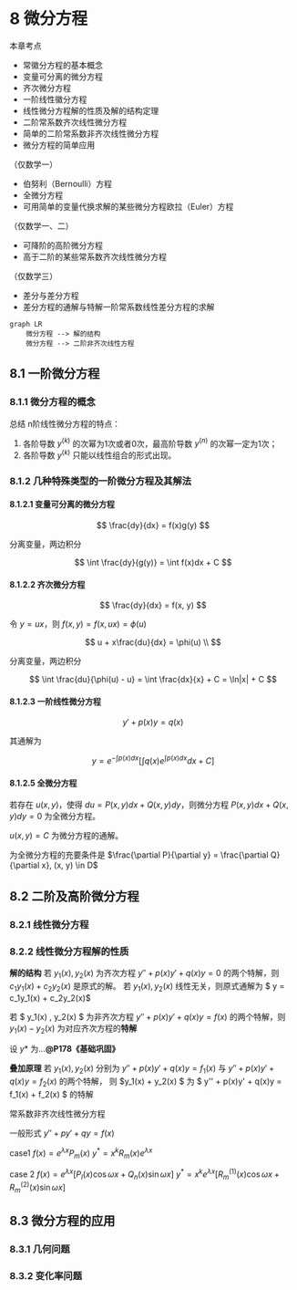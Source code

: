 # 8 微分方程

本章考点

* 常徽分方程的基本概念
* 变量可分离的微分方程
* 齐次微分方程
* 一阶线性徽分方程
* 线性微分方程解的性质及解的结构定理
* 二阶常系数齐次线性微分方程
* 简单的二阶常系数非齐次线性微分方程
* 微分方程的简单应用

（仅数学一）

* 伯努利（Bernoulli）方程
* 全微分方程
* 可用简单的变量代换求解的某些微分方程欧拉（Euler）方程

（仅数学一、二）

* 可降阶的高阶微分方程
* 高于二阶的某些常系数齐次线性微分方程

（仅数学三）

* 差分与差分方程
* 差分方程的通解与特解一阶常系数线性差分方程的求解

```mermaid
graph LR
    微分方程 --> 解的结构
    微分方程 --> 二阶非齐次线性方程
```

## 8.1 一阶微分方程

### 8.1.1 微分方程的概念

总结 n阶线性微分方程的特点：

1. 各阶导数 $y^{(k)}$ 的次幂为1次或者0次，最高阶导数 $y^{(n)}$ 的次幂一定为1次；
2. 各阶导数 $y^{(k)}$ 只能以线性组合的形式出现。

### 8.1.2 几种特殊类型的一阶微分方程及其解法

#### 8.1.2.1 变量可分离的微分方程

$$
\frac{dy}{dx} = f(x)g(y)
$$

分离变量，两边积分

$$
\int \frac{dy}{g(y)} = \int f(x)dx + C
$$

#### 8.1.2.2 齐次微分方程

$$
\frac{dy}{dx} = f(x, y)
$$

令 $y = ux$，则 $f(x, y) = f(x, ux) = \phi(u)$

$$
u + x\frac{du}{dx} = \phi(u) \\
$$

分离变量，两边积分

$$
\int \frac{du}{\phi(u) - u} = \int \frac{dx}{x} + C = \ln|x| + C
$$

#### 8.1.2.3 一阶线性微分方程

$$
y' + p(x)y = q(x)
$$

其通解为

$$
y = e^{-\int p(x)dx} \left[\int q(x)e^{\int p(x)dx}dx + C\right]
$$

#### 8.1.2.5 全微分方程

若存在 $u(x, y)$，使得 $du = P(x, y)dx + Q(x, y)dy$，则微分方程 $P(x, y)dx + Q(x, y)dy = 0$ 为全微分方程。

$u(x, y) = C$ 为微分方程的通解。

为全微分方程的充要条件是 $\frac{\partial P}{\partial y} = \frac{\partial Q}{\partial x}, (x, y) \in D$

## 8.2 二阶及高阶微分方程

### 8.2.1 线性微分方程

### 8.2.2 线性微分方程解的性质

**解的结构**
若 $y_1(x), y_2(x)$ 为齐次方程 $y'' + p(x)y' + q(x)y = 0$ 的两个特解，则 $c_1y_1(x) + c_2y_2(x)$ 是原式的解。
若 $y_1(x), y_2(x)$ 线性无关，则原式通解为 $ y = c_1y_1(x) + c_2y_2(x)$

若 $ y_1(x) , y_2(x) $ 为非齐次方程 $y'' + p(x)y' + q(x)y = f(x)$ 的两个特解，则 $y_1(x) - y_2(x)$ 为对应齐次方程的**特解**

设 $y*$ 为...**@P178《基础巩固》**

**叠加原理**
若 $y_1(x), y_2(x)$ 分别为 $y'' + p(x)y' + q(x)y = f_1(x)$ 与 $y'' + p(x)y' + q(x)y = f_2(x)$ 的两个特解，
则 $y_1(x) + y_2(x) $ 为 $ y'' + p(x)y' + q(x)y = f_1(x) + f_2(x) $ 的特解

常系数非齐次线性微分方程

一般形式 $y'' + py' + qy = f(x)$

case1 $f(x) = e^{\lambda x}P_m(x)$
$y^{*}  = x^{k}R_m(x)e^{\lambda x}$

case 2 $f(x) = e^{\lambda x}[P_l(x)\cos\omega x + Q_n(x)\sin\omega x]$
$y^{*} = x^{k}e^{\lambda x}[R_m^{(1)}(x)\cos\omega x + R_m^{(2)}(x)\sin\omega x]$

## 8.3 微分方程的应用

### 8.3.1 几何问题

### 8.3.2 变化率问题
